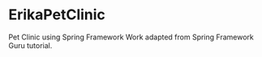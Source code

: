 # ErikaPetClinic
Pet Clinic using Spring Framework
Work adapted from Spring Framework Guru tutorial.